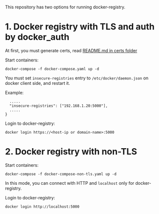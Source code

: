 
This repository has two options for running docker-registry.

# 1. Docker registry with TLS and auth by docker_auth

At first, you must generate certs, read [README.md in certs folder](./certs/README.md)

Start containers:
```
docker-compose -f docker-compose.yaml up -d
```

You must set `insecure-registries` entry to `/etc/docker/daemon.json`  on docker client side, and restart it.

Example:
```
  .....
  "insecure-registries": ["192.168.1.20:5000"],
  .....
}
```

Login to docker-registry:
```
docker login https://<host-ip or domain-name>:5000
```

# 2. Docker registry with non-TLS

Start containers:
```
docker-compose -f docker-compose-non-tls.yaml up -d
```

In this mode, you can connect with HTTP and `localhost` only for docker-registry.

Login to docker-registry:
```
docker login http://localhost:5000
```
